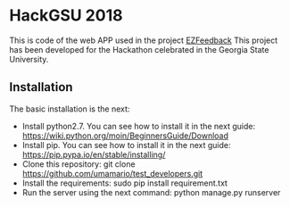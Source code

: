 HackGSU 2018
==========

This is code of the web APP used in the project [EZFeedback](https://devpost.com/software/ez-feedback) This project has been developed for the Hackathon celebrated in the Georgia State University.


Installation
--------------------
The basic installation is the next:
+ Install python2.7. You can see how to install it in the next guide: https://wiki.python.org/moin/BeginnersGuide/Download
+ Install pip. You can see how to install it in the next guide: https://pip.pypa.io/en/stable/installing/
+ Clone this repository: git clone https://github.com/umamario/test_developers.git
+ Install the requirements:
     sudo pip install requirement.txt
+ Run the server using the next command:
    python manage.py runserver 
